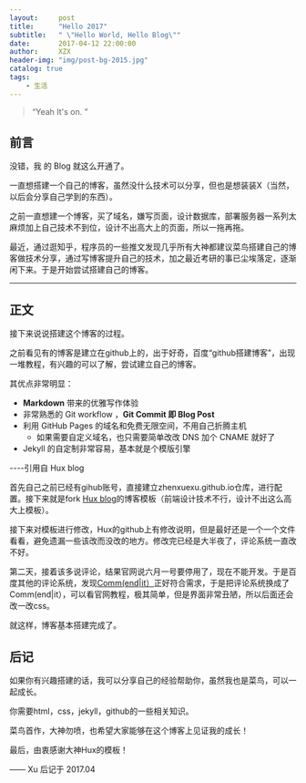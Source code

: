 ```yaml
---
layout:     post
title:      "Hello 2017"
subtitle:   " \"Hello World, Hello Blog\""
date:       2017-04-12 22:00:00
author:     XZX
header-img: "img/post-bg-2015.jpg"
catalog: true
tags:
    - 生活
---
```


> “Yeah It's on. ”


## 前言

没错，我 的 Blog 就这么开通了。


一直想搭建一个自己的博客，虽然没什么技术可以分享，但也是想装装X（当然，以后会分享自己学到的东西）。


之前一直想建一个博客，买了域名，嫌写页面，设计数据库，部署服务器一系列太麻烦加上自己技术不到位，设计不出高大上的页面，所以一拖再拖。

最近，通过逛知乎，程序员的一些推文发现几乎所有大神都建议菜鸟搭建自己的博客做技术分享，通过写博客提升自己的技术，加之最近考研的事已尘埃落定，逐渐闲下来。于是开始尝试搭建自己的博客。


---

## 正文

接下来说说搭建这个博客的过程。  

之前看见有的博客是建立在github上的，出于好奇，百度“github搭建博客”，出现一堆教程，有兴趣的可以了解，尝试建立自己的博客。

其优点非常明显：

* **Markdown** 带来的优雅写作体验
* 非常熟悉的 Git workflow ，**Git Commit 即 Blog Post**
* 利用 GitHub Pages 的域名和免费无限空间，不用自己折腾主机
	* 如果需要自定义域名，也只需要简单改改 DNS 加个 CNAME 就好了 
* Jekyll 的自定制非常容易，基本就是个模版引擎

----引用自 Hux blog

首先自己之前已经有gihub账号，直接建立zhenxuexu.github.io仓库，进行配置。接下来就是fork [Hux blog](https://github.com/Huxpro/huxpro.github.io)的博客模板（前端设计技术不行，设计不出这么高大上模板）。

接下来对模板进行修改，Hux的github上有修改说明，但是最好还是一个一个文件看看，避免遗漏一些该改而没改的地方。修改完已经是大半夜了，评论系统一直改不好。

第二天，接着该多说评论，结果官网说六月一号要停用了，现在不能开发。于是百度其他的评论系统，发现[Comm(end|it）](https://commentit.io/)正好符合需求，于是把评论系统换成了Comm(end|it），可以看官网教程，极其简单，但是界面非常丑陋，所以后面还会改一改css。

就这样，博客基本搭建完成了。


## 后记

如果你有兴趣搭建的话，我可以分享自己的经验帮助你，虽然我也是菜鸟，可以一起成长。

你需要html，css，jekyll，github的一些相关知识。

菜鸟首作，大神勿喷，也希望大家能够在这个博客上见证我的成长！

最后，由衷感谢大神Hux的模板！

—— Xu 后记于 2017.04


